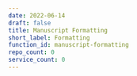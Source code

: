 ```yaml
---
date: 2022-06-14
draft: false
title: Manuscript Formatting
short_label: Formatting
function_id: manuscript-formatting
repo_count: 0
service_count: 0
---
```



